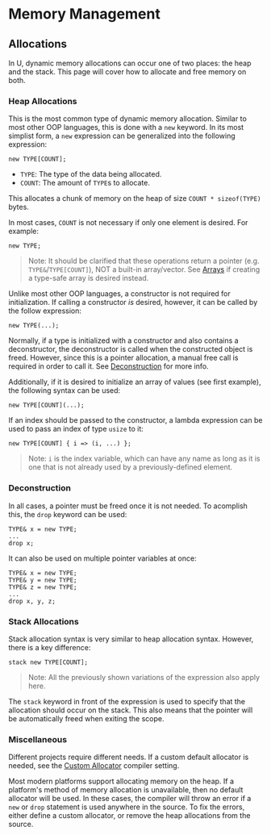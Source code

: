 # Memory Management

## Allocations

In U, dynamic memory allocations can occur one of two places: the heap and the stack. This page will cover how to allocate and free memory on both.

### Heap Allocations

This is the most common type of dynamic memory allocation. Similar to most other OOP languages, this is done with a `new` keyword. In its most simplist form, a `new` expression can be generalized into the following expression:

```
new TYPE[COUNT];
```

- `TYPE`: The type of the data being allocated.
- `COUNT`: The amount of `TYPE`s to allocate.

This allocates a chunk of memory on the heap of size `COUNT * sizeof(TYPE)` bytes.

In most cases, `COUNT` is not necessary if only one element is desired. For example:

```
new TYPE;
```

> Note: It should be clarified that these operations return a pointer (e.g. `TYPE&`/`TYPE[COUNT]`), NOT a built-in array/vector. See [Arrays](array.md) if creating a type-safe array is desired instead.

Unlike most other OOP languages, a constructor is not required for initialization. If calling a constructor *is* desired, however, it can be called by the follow expression:

```
new TYPE(...);
```

Normally, if a type is initialized with a constructor and also contains a deconstructor, the deconstructor is called when the constructed object is freed. However, since this is a pointer allocation, a manual free call is required in order to call it. See [Deconstruction](#Deconstruction) for more info.

Additionally, if it is desired to initialize an array of values (see first example), the following syntax can be used:

```
new TYPE[COUNT](...);
```

If an index should be passed to the constructor, a lambda expression can be used to pass an index of type `usize` to it:

```
new TYPE[COUNT] { i => (i, ...) };
```

> Note: `i` is the index variable, which can have any name as long as it is one that is not already used by a previously-defined element.

### Deconstruction

In all cases, a pointer must be freed once it is not needed. To acomplish this, the `drop` keyword can be used:

```
TYPE& x = new TYPE;
...
drop x;
```

It can also be used on multiple pointer variables at once:

```
TYPE& x = new TYPE;
TYPE& y = new TYPE;
TYPE& z = new TYPE;
...
drop x, y, z;
```

### Stack Allocations

Stack allocation syntax is very similar to heap allocation syntax. However, there is a key difference:

```
stack new TYPE[COUNT]; 
```

> Note: All the previously shown variations of the expression also apply here.

The `stack` keyword in front of the expression is used to specify that the allocation should occur on the stack. This also means that the pointer will be automatically freed when exiting the scope.

<!-- Probably don't want to introduce something unsafe here...
### Opaque Pointers

In the case of opaque pointers (pointers that have no underlying type), there are a few more restrictions in how `new` can be used. Here is an example:

```
new [COUNT];
```

In this case, `COUNT` is now the entire size of the buffer in bytes, rather than the amount of elements in it. Also notice how there is no type mentioned in the expression.

Additionally, constructors and deconstructors cannot be used for opaque pointers, because there is no type associated with the pointer to construct.
-->

### Miscellaneous

Different projects require different needs. If a custom default allocator is needed, see the [Custom Allocator](../../compiler/settings.md#custom-allocator) compiler setting.

Most modern platforms support allocating memory on the heap. If a platform's method of memory allocation is unavailable, then no default allocator will be used. In these cases, the compiler will throw an error if a `new` or `drop` statement is used anywhere in the source. To fix the errors, either define a custom allocator, or remove the heap allocations from the source.

<!-- I want to wait until this is more fleshed-out before adding examples.
### Examples

Here are some examples of how allocations are used in context:

```u
public i32 main() {
    u8* a = new u8[16];
    u16[32] b = new u16[32];

    for (usize i = 0; i < sizeof(a); i++)
        a[i] = (u8)i;

    drop a, b;
}
```
-->